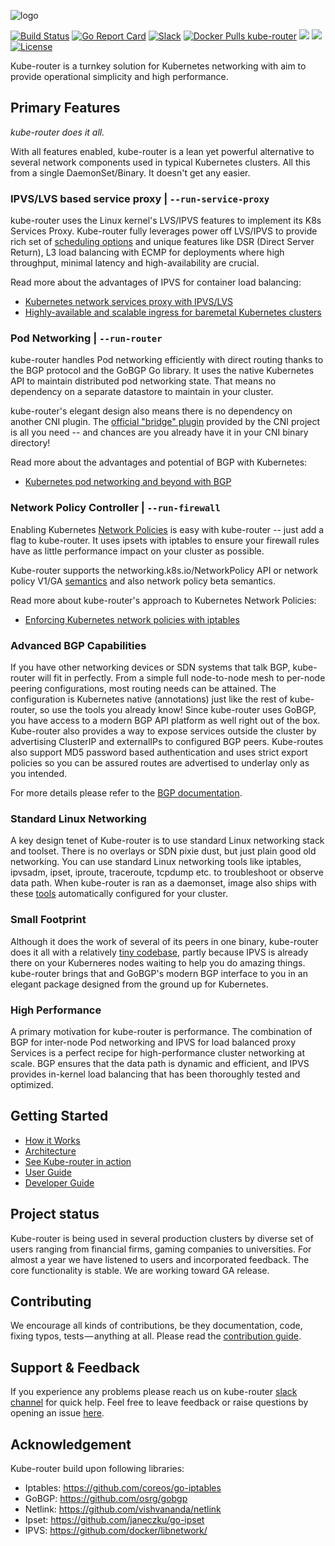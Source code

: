 ![logo](https://cdn.rawgit.com/cloudnativelabs/kube-router/64f7700e/Documentation/img/logo-full.svg)

[![Build Status](https://github.com/cloudnativelabs/kube-router/actions/workflows/ci.yml/badge.svg?branch=master)](https://github.com/cloudnativelabs/kube-router/actions/workflows/ci.yml?query=branch%3Amaster)
[![Go Report Card](https://goreportcard.com/badge/github.com/cloudnativelabs/kube-router)](https://goreportcard.com/report/github.com/cloudnativelabs/kube-router)
[![Slack](https://img.shields.io/badge/slack-join%20chat%20%E2%86%92-e01563.svg)](https://kubernetes.slack.com/messages/C8DCQGTSB/)
[![Docker Pulls kube-router](https://img.shields.io/docker/pulls/cloudnativelabs/kube-router.svg?label=docker+pulls)](https://hub.docker.com/r/cloudnativelabs/kube-router/)
[![](https://images.microbadger.com/badges/image/cloudnativelabs/kube-router.svg)](https://microbadger.com/images/cloudnativelabs/kube-router "Get your own image badge on microbadger.com")
[![](https://img.shields.io/github/release/cloudnativelabs/kube-router/all.svg?style=flat-square)](https://github.com/cloudnativelabs/kube-router/releases)
[![License](https://img.shields.io/badge/License-Apache%202.0-blue.svg)](https://opensource.org/licenses/Apache-2.0)

Kube-router is a turnkey solution for Kubernetes networking with aim to provide operational simplicity and high performance.

## Primary Features

*kube-router does it all.*

With all features enabled, kube-router is a lean yet powerful alternative to
several network components used in typical Kubernetes clusters. All this from a
single DaemonSet/Binary. It doesn't get any easier.

### IPVS/LVS based service proxy | `--run-service-proxy`

kube-router uses the Linux kernel's LVS/IPVS features to implement its K8s Services
Proxy. Kube-router fully leverages power off LVS/IPVS to provide rich set of [scheduling options](/docs#load-balancing-scheduling-algorithms) and unique features like DSR (Direct Server Return), L3 load balancing with ECMP for deployments where high throughput, minimal latency and high-availability are crucial.

Read more about the advantages of IPVS for container load balancing:
- [Kubernetes network services proxy with IPVS/LVS](https://cloudnativelabs.github.io/post/2017-05-10-kube-network-service-proxy/)
- [Highly-available and scalable ingress for baremetal Kubernetes clusters](https://cloudnativelabs.github.io/post/2017-11-01-kube-high-available-ingress/)

### Pod Networking | `--run-router`

kube-router handles Pod networking efficiently with direct routing thanks to the
BGP protocol and the GoBGP Go library. It uses the native Kubernetes API to
maintain distributed pod networking state. That means no dependency on a
separate datastore to maintain in your cluster.

kube-router's elegant design also means there is no dependency on another CNI
plugin. The
[official "bridge" plugin](https://github.com/containernetworking/plugins/tree/master/plugins/main/bridge)
provided by the CNI project is all you need -- and chances are you already have
it in your CNI binary directory!

Read more about the advantages and potential of BGP with Kubernetes:
- [Kubernetes pod networking and beyond with BGP](https://cloudnativelabs.github.io/post/2017-05-22-kube-pod-networking)

### Network Policy Controller | `--run-firewall`

Enabling Kubernetes [Network Policies](https://kubernetes.io/docs/concepts/services-networking/network-policies/)
is easy with kube-router -- just add a flag to kube-router. It uses ipsets with
iptables to ensure your firewall rules have as little performance impact on your
cluster as possible.

Kube-router supports the networking.k8s.io/NetworkPolicy API or network policy V1/GA
[semantics](https://github.com/kubernetes/kubernetes/pull/39164#issue-197243974) and also network policy beta semantics.

Read more about kube-router's approach to Kubernetes Network Policies:
- [Enforcing Kubernetes network policies with iptables](https://cloudnativelabs.github.io/post/2017-05-1-kube-network-policies/)

### Advanced BGP Capabilities

If you have other networking devices or SDN systems that talk BGP, kube-router
will fit in perfectly. From a simple full node-to-node mesh to per-node peering
configurations, most routing needs can be attained. The configuration is
Kubernetes native (annotations) just like the rest of kube-router, so use the
tools you already know! Since kube-router uses GoBGP, you have access to a
modern BGP API platform as well right out of the box. Kube-router also provides
a way to expose services outside the cluster by advertising ClusterIP and externalIPs to
configured BGP peers. Kube-routes also support MD5 password based authentication and
uses strict export policies so you can be assured routes are advertised to underlay
only as you intended.

For more details please refer to the [BGP documentation](docs/bgp.md).

### Standard Linux Networking

A key design tenet of Kube-router is to use standard Linux networking stack and toolset. There is no overlays or 
SDN pixie dust, but just plain good old networking. You can use standard Linux networking tools like iptables, ipvsadm, ipset,
iproute, traceroute, tcpdump etc. to troubleshoot or observe data path. When kube-router is ran as a daemonset, image also ships with these [tools](./docs/pod-toolbox.md#pod-toolbox) automatically configured for your cluster.

### Small Footprint

Although it does the work of several of its peers in one binary, kube-router
does it all with a relatively [tiny codebase](https://github.com/cloudnativelabs/kube-router/tree/master/pkg/controllers), partly because IPVS is already
there on your Kuberneres nodes waiting to help you do amazing things.
kube-router brings that and GoBGP's modern BGP interface to you in an elegant
package designed from the ground up for Kubernetes.

### High Performance

A primary motivation for kube-router is performance. The combination of BGP for
inter-node Pod networking and IPVS for load balanced proxy Services is a perfect
recipe for high-performance cluster networking at scale. BGP ensures that the
data path is dynamic and efficient, and IPVS provides in-kernel load balancing
that has been thoroughly tested and optimized.

## Getting Started

- [How it Works](./docs/how-it-works.md)
- [Architecture](./docs/architecture.md)
- [See Kube-router in action](./docs/see-it-in-action.md)
- [User Guide](./docs/user-guide.md)
- [Developer Guide](./docs/developing.md)

## Project status

Kube-router is being used in several production clusters by diverse set of users ranging from financial firms, gaming companies to universities. For almost a year we have listened to users and incorporated feedback. The core functionality is stable. We are working toward GA release.

## Contributing

We encourage all kinds of contributions, be they documentation, code, fixing
typos, tests — anything at all. Please read the [contribution guide](./CONTRIBUTING.md).

## Support & Feedback

If you experience any problems please reach us on kube-router [slack channel](https://kubernetes.slack.com/messages/C8DCQGTSB/)
for quick help. Feel free to leave feedback or raise questions by opening an issue [here](https://github.com/cloudnativelabs/kube-router/issues).

## Acknowledgement

Kube-router build upon following libraries:

- Iptables: https://github.com/coreos/go-iptables
- GoBGP: https://github.com/osrg/gobgp
- Netlink: https://github.com/vishvananda/netlink
- Ipset: https://github.com/janeczku/go-ipset
- IPVS: https://github.com/docker/libnetwork/
